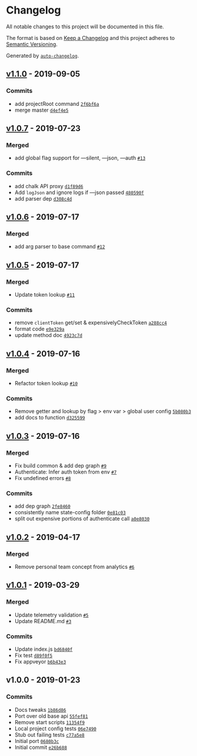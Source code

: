 # Changelog

All notable changes to this project will be documented in this file.

The format is based on [Keep a Changelog](http://keepachangelog.com/en/1.0.0/)
and this project adheres to [Semantic Versioning](http://semver.org/spec/v2.0.0.html).

Generated by [`auto-changelog`](https://github.com/CookPete/auto-changelog).

## [v1.1.0](https://github.com/netlify/cli-utils/compare/v1.0.7...v1.1.0) - 2019-09-05

### Commits

- add projectRoot command [`2f6bf6a`](https://github.com/netlify/cli-utils/commit/2f6bf6aeb2ec7ac41abfaeee8b6c5dbb0f0fe1a9)
- merge master [`d4ef4e5`](https://github.com/netlify/cli-utils/commit/d4ef4e5c792f7b4e52e7cfc38b11c913f6320327)

## [v1.0.7](https://github.com/netlify/cli-utils/compare/v1.0.6...v1.0.7) - 2019-07-23

### Merged

- add global flag support for —silent, —json, —auth [`#13`](https://github.com/netlify/cli-utils/pull/13)

### Commits

- add chalk API proxy [`d1f89d6`](https://github.com/netlify/cli-utils/commit/d1f89d6008dda14857c275582d49ee2906867009)
- Add `logJson` and ignore logs if —json passed [`480590f`](https://github.com/netlify/cli-utils/commit/480590f966b7f807840d5bfbbb521c37f373ea98)
- add parser dep [`d308c4d`](https://github.com/netlify/cli-utils/commit/d308c4da351ca378a3335082d49eeb69f367dd74)

## [v1.0.6](https://github.com/netlify/cli-utils/compare/v1.0.5...v1.0.6) - 2019-07-17

### Merged

- add arg parser to base command [`#12`](https://github.com/netlify/cli-utils/pull/12)

## [v1.0.5](https://github.com/netlify/cli-utils/compare/v1.0.4...v1.0.5) - 2019-07-17

### Merged

- Update token lookup [`#11`](https://github.com/netlify/cli-utils/pull/11)

### Commits

- remove `clientToken` get/set & expensivelyCheckToken [`a288cc4`](https://github.com/netlify/cli-utils/commit/a288cc4624d25592dbc7fd96bbfe1b46f5f81e0b)
- format code [`e9e329a`](https://github.com/netlify/cli-utils/commit/e9e329af2196f0da7e29238ac85a525a00cee69f)
- update method doc [`4923c7d`](https://github.com/netlify/cli-utils/commit/4923c7db910e0788bc34d56050be34b29e21b3ec)

## [v1.0.4](https://github.com/netlify/cli-utils/compare/v1.0.3...v1.0.4) - 2019-07-16

### Merged

- Refactor token lookup [`#10`](https://github.com/netlify/cli-utils/pull/10)

### Commits

- Remove getter and lookup by flag > env var > global user config [`5b080b3`](https://github.com/netlify/cli-utils/commit/5b080b37082978336533d7adfcc37878d7e73cce)
- add docs to function [`d325599`](https://github.com/netlify/cli-utils/commit/d3255992c2876b3f27bf894b4e51dbdd86381b38)

## [v1.0.3](https://github.com/netlify/cli-utils/compare/v1.0.2...v1.0.3) - 2019-07-16

### Merged

- Fix build common & add dep graph [`#9`](https://github.com/netlify/cli-utils/pull/9)
- Authenticate: Infer auth token from env [`#7`](https://github.com/netlify/cli-utils/pull/7)
- Fix undefined errors [`#8`](https://github.com/netlify/cli-utils/pull/8)

### Commits

- add dep graph [`2fe8460`](https://github.com/netlify/cli-utils/commit/2fe84604a14c5674a12bd1a6c42cdfe8319024d9)
- consistently name state-config folder [`0e81c03`](https://github.com/netlify/cli-utils/commit/0e81c03434bd84265431806888774c646645d4e0)
- split out expensive portions of authenticate call [`a0e8030`](https://github.com/netlify/cli-utils/commit/a0e80304fdc7cad75d8c1075878388e1924423cb)

## [v1.0.2](https://github.com/netlify/cli-utils/compare/v1.0.1...v1.0.2) - 2019-04-17

### Merged

- Remove personal team concept from analytics [`#6`](https://github.com/netlify/cli-utils/pull/6)

## [v1.0.1](https://github.com/netlify/cli-utils/compare/v1.0.0...v1.0.1) - 2019-03-29

### Merged

- Update telemetry validation [`#5`](https://github.com/netlify/cli-utils/pull/5)
- Update README.md [`#3`](https://github.com/netlify/cli-utils/pull/3)

### Commits

- Update index.js [`bd6840f`](https://github.com/netlify/cli-utils/commit/bd6840f9e4716219d5b34f3c9498375d7aea7632)
- Fix test [`d89f0f5`](https://github.com/netlify/cli-utils/commit/d89f0f591c046278de47ac15e5d5453a954aa1ac)
- Fix appveyor [`b6b43e3`](https://github.com/netlify/cli-utils/commit/b6b43e37e9397c0828fce388fa9a7186bd6c4f91)

## v1.0.0 - 2019-01-23

### Commits

- Docs tweaks [`1b86d86`](https://github.com/netlify/cli-utils/commit/1b86d86b24c1fcba369ace5b5ca145abca55df52)
- Port over old base api [`55fef81`](https://github.com/netlify/cli-utils/commit/55fef81b9e2fd0ad2f1aca59c17886cd392d9279)
- Remove start scripts  [`11354f9`](https://github.com/netlify/cli-utils/commit/11354f9a3211c9c6c82e7de5dd4235c9dd04065e)
- Local project config tests [`06e7490`](https://github.com/netlify/cli-utils/commit/06e7490b7e1677059849f17da9aa5ed8b748341b)
- Stub out failing tests [`c77a5e8`](https://github.com/netlify/cli-utils/commit/c77a5e8142ef482c862c9fec86061977b05a4624)
- Initial port [`0680b3c`](https://github.com/netlify/cli-utils/commit/0680b3ca532a898450ec633aac413b4f1b5594ae)
- Initial commit [`e26b688`](https://github.com/netlify/cli-utils/commit/e26b6889aa2b37a2367a989e61dc337010627c19)
